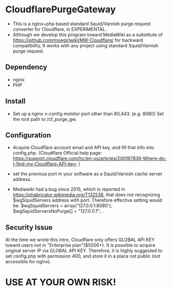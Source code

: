 # CloudflarePurgeGateway
- This is a nginx+php based standard Squid/Varnish purge request converter for Cloudflare, in EXPERIMENTAL.
- Although we develop this program toward MediaWiki as a substitute of https://github.com/moegirlwiki/MW-Cloudflare/ for backward compatibility, It works with any project using standard Squid/Varnish purge request.


## Dependency
* nginx
* PHP

## Install
* Set up a nginx v-config monitor port other than 80,443. (e.g. 8080) Set the root path to /cf_purge_gw.

## Configuration
* Acquire Cloudflare account email and API key, and fill that info into config.php.
(Cloudflare Official help page: https://support.cloudflare.com/hc/en-us/articles/200167836-Where-do-I-find-my-Cloudflare-API-key- )
* set the previous port in your software as a Squid/Varnish cache server address. 

* Mediawiki had a bug since 2015, which is reported in https://phabricator.wikimedia.org/T132538, that does not recognizing $wgSquidServers address with port. Therefore effective setting would be: $wgSquidServers = array('127.0.0.1:8080'); $wgSquidServersNoPurge[] = "127.0.0.1";  .

## Security Issue
At the time we wrote this intro, Cloudflare only offers GLOBAL API KEY toward users not in "Enterprise plan"($5000+). It is possible to acquire original server IP via GLOBAL API KEY. Therefore, it is highly suggested to set config.php with permission 400, and store it in a place not public (not accessible for nginx).

# USE AT YOUR OWN RISK!
